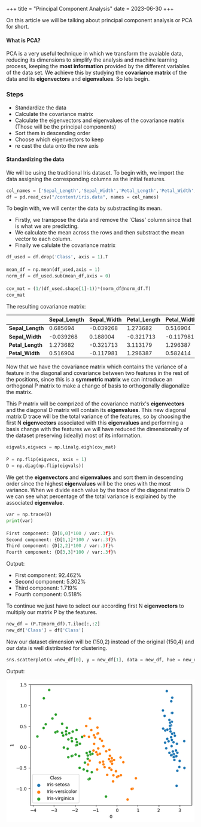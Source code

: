 +++
title = "Principal Component Analysis"
date = 2023-06-30
+++

On this article we will be talking about principal component analysis or PCA for short.

#### What is PCA?

PCA is a very useful technique in which we transform the avaiable data, reducing its dimensions to simplify the analysis and machine learning process, keeping the **most information** provided by the different variables of the data set. We achieve this by studying the **covariance matrix** of the data and its **eigenvectors** and **eigenvalues**. So lets begin.

### Steps

- Standardize the data
- Calculate the covariance matrix
- Calculate the eigenvectors and eigenvalues of the covariance matrix (Those will be the principal components)
- Sort them in descending order
- Choose which eigenvectors to keep
- re cast the data onto the new axis

#### Standardizing the data

We will be using the traditional Iris dataset. To begin with, we import the data assigning the corresponding columns as the initial features.

```python
col_names = ['Sepal_Length','Sepal_Width','Petal_Length','Petal_Width','Class']
df = pd.read_csv("/content/iris.data", names = col_names)
```

To begin with, we will center the data by substracting its mean.

- Firstly, we transpose the data and remove the 'Class' column since that is what we are predicting.
- We calculate the mean across the rows and then substract the mean vector to each column.
- Finally we calulate the covariance matrix

```python
df_used = df.drop('Class', axis = 1).T

mean_df = np.mean(df_used,axis = 1)
norm_df = df_used.sub(mean_df,axis = 0)

cov_mat = (1/(df_used.shape[1]-1))*(norm_df@norm_df.T)
cov_mat
```

The resulting covariance matrix:

|                  | **Sepal_Length** | **Sepal_Width** | **Petal_Length** | **Petal_Width** |
| ---------------- | ---------------- | --------------- | ---------------- | --------------- |
| **Sepal_Length** | 0.685694         | -0.039268       | 1.273682         | 0.516904        |
| **Sepal_Width**  | -0.039268        | 0.188004        | -0.321713        | -0.117981       |
| **Petal_Length** | 1.273682         | -0.321713       | 3.113179         | 1.296387        |
| **Petal_Width**  | 0.516904         | -0.117981       | 1.296387         | 0.582414        |

Now that we have the covariance matrix which contains the variance of a feature in the diagonal and covariance between two features in the rest of the positions, since this is a **symmetric matrix** we can introduce an orthogonal P matrix to make a change of basis to orthogonally diagonalize the matrix.

This P matrix will be comprized of the covariance matrix's **eigenvectors** and the diagonal D matrix will contain its **eigenvalues**.
This new diagonal matrix D trace will be the total variance of the features, so by choosing the first N **eigenvectors** associated with this **eigenvalues** and performing a basis change with the features we will
have reduced the dimensionality of the dataset preserving (ideally) most of its information.

```python
eigvals,eigvecs = np.linalg.eigh(cov_mat)

P = np.flip(eigvecs, axis = 1)
D = np.diag(np.flip(eigvals))
```

We get the **eigenvectors** and **eigenvalues** and sort them in descending order since the highest **eigenvalues** will be the ones with the most variance. When we divide each value by the trace of the diagonal matrix D we can see what percentage of the total variance is explained by the associated **eigenvalue**.

```python
var = np.trace(D)
print(var)

First component: {D[0,0]*100 / var:.3f}%
Second component: {D[1,1]*100 / var:.3f}%
Third component: {D[2,2]*100 / var:.3f}%
Fourth component: {D[3,3]*100 / var:.3f}%
```

Output:

- First component: 92.462%
- Second component: 5.302%
- Third component: 1.719%
- Fourth component: 0.518%

To continue we just have to select our according first N **eigenvectors** to multiply our matrix P by the features.

```python
new_df = (P.T@norm_df).T.iloc[:,:2]
new_df['Class'] = df['Class']
```

Now our dataset dimension will be (150,2) instead of the original (150,4)
and our data is well distributed for clustering.

```python
sns.scatterplot(x =new_df[0], y = new_df[1], data = new_df, hue = new_df.Class )
```

Output:

![here](images/first_scatter.png)
